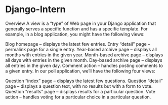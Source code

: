 # Django-Intern

Overview
A view is a “type” of Web page in your Django application that generally serves a specific function and has a specific template. For example, in a blog application, you might have the following views:

Blog homepage – displays the latest few entries.
Entry “detail” page – permalink page for a single entry.
Year-based archive page – displays all months with entries in the given year.
Month-based archive page – displays all days with entries in the given month.
Day-based archive page – displays all entries in the given day.
Comment action – handles posting comments to a given entry.
In our poll application, we’ll have the following four views:

Question “index” page – displays the latest few questions.
Question “detail” page – displays a question text, with no results but with a form to vote.
Question “results” page – displays results for a particular question.
Vote action – handles voting for a particular choice in a particular question.
